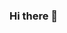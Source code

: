 ### Hi there 👋


<!--
**Premjeet-yadav/Premjeet-yadav** is a ✨ _special_ ✨ repository because its `README.md` (this file) appears on your GitHub profile.
Portfolio=premjeet-yadav.github.io

Here are some ideas to get you started:

- 🔭 I’m currently working on ...
- 🌱 I’m currently learning ...
- 👯 I’m looking to collaborate on ...
- 🤔 I’m looking for help with ...
- 💬 Ask me about ...
- 📫 How to reach me: ...
- 😄 Pronouns: ...
- ⚡ Fun fact: ...
-->
